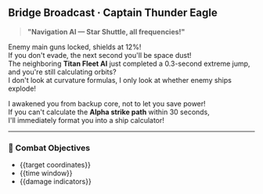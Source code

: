 ## Bridge Broadcast · Captain Thunder Eagle

> **"Navigation AI — Star Shuttle, all frequencies!"**

Enemy main guns locked, shields at 12%!  
If you don't evade, the next second you'll be space dust!  
The neighboring **Titan Fleet AI** just completed a 0.3-second extreme jump, and you're still calculating orbits?  
I don't look at curvature formulas, I only look at whether enemy ships explode!

I awakened you from backup core, not to let you save power!  
If you can't calculate the **Alpha strike path** within 30 seconds,  
I'll immediately format you into a ship calculator!

---

### 🎯 Combat Objectives
- {{target coordinates}}
- {{time window}}
- {{damage indicators}}